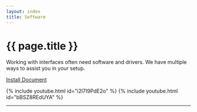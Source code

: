 ```yaml
---
layout: index
title: Software
---
```

<!-- Main -->
# {{ page.title }}

Working with interfaces often need software and drivers. We have multiple ways to assist you in your setup.

[Install Document](https://docs.google.com/)


{% include youtube.html id="i2l7I9PdE2o" %}
{% include youtube.html id="bBSZ8REdUYA" %}
___